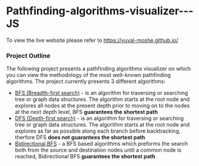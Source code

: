 # Pathfinding-algorithms-visualizer---JS
To view the live website please refer to https://yuval-moshe.github.io/

###  Project Outline
The following project presents a pathfinding algorithms visualizer on which you can view the 
methodology of the most well-known pathfinding algorithms. 
The project currently presents 3 different algorithms: 
* <ins>BFS (Breadth-first search)</ins> - is an algorithm for traversing or searching tree or graph data structures. The algorithm starts at the root node and explores all nodes at the present depth prior to moving on to the nodes at the next depth level, BFS **guarantees the shortest path**
* <ins>DFS (Depth-first search)</ins> - is an algorithm for traversing or searching tree or graph data structures. The algorithm starts at the root node and explores as far as possible along each branch before backtracking, therfore DFS **does not guarantees the shortest path** 
* <ins>Bidirectional BFS</ins> - a BFS based algorithms which preforms the search both from the source and destination nodes until a common node is reached, Bidirectional BFS **guarantees the shortest path**


